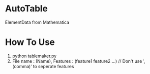 # AutoTable
ElementData from Mathematica

# How To Use
1. python tablemaker.py
2. File name : (Name), Features : (feature1 feature2 ...) // Don't use ',(comma)' to seperate features
